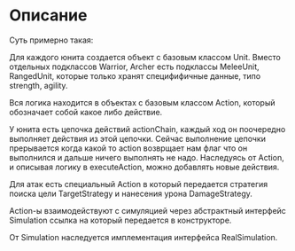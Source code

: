 # Описание

Суть примерно такая:

Для каждого юнита создается объект с базовым классом Unit. 
Вместо отдельных подклассов Warrior, Archer есть подклассы MeleeUnit, RangedUnit, которые только хранят специфифичные данные, типо strength, agility. 

Вся логика находится в объектах с базовым классом Action, который обозначает собой какое либо действие.

У юнита есть цепочка действий actionChain, каждый ход он поочередно выполняет действия из этой цепочки. 
Сейчас выполнение цепочки прерывается когда какой то action возврщает нам флаг что он выполнился и дальше ничего выполнять не надо.
Наследуясь от Action, и описывая логику в executeAction, можно добавлять новые действия. 

Для атак есть специальный Action в который передается стратегия поиска цели TargetStrategy и нанесения урона DamageStrategy.

Action-ы взаимодействуют с симуляцией через абстрактный интерфейс Simulation ссылка на который передается в конструкторе.

От Simulation наследуется имплементация интерфейса RealSimulation.
